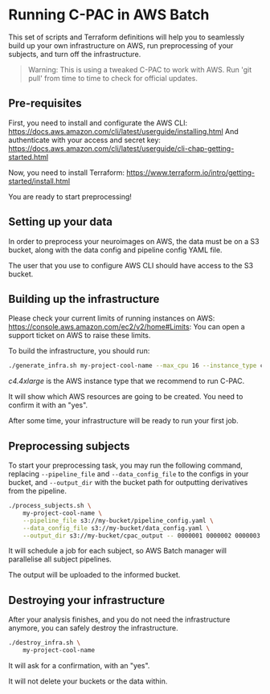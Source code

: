 # Running C-PAC in AWS Batch

This set of scripts and Terraform definitions will help you to seamlessly build up your own infrastructure on AWS, run preprocessing of your subjects, and turn off the infrastructure.

> Warning: This is using a tweaked C-PAC to work with AWS. Run 'git pull' from time to time to check for official updates.

## Pre-requisites

First, you need to install and configurate the AWS CLI: https://docs.aws.amazon.com/cli/latest/userguide/installing.html
And authenticate with your access and secret key: https://docs.aws.amazon.com/cli/latest/userguide/cli-chap-getting-started.html

Now, you need to install Terraform: https://www.terraform.io/intro/getting-started/install.html

You are ready to start preprocessing!

## Setting up your data

In order to preprocess your neuroimages on AWS, the data must be on a S3 bucket, along with the data config and pipeline config YAML file.

The user that you use to configure AWS CLI should have access to the S3 bucket.

## Building up the infrastructure

Please check your current limits of running instances on AWS: https://console.aws.amazon.com/ec2/v2/home#Limits:
You can open a support ticket on AWS to raise these limits.

To build the infrastructure, you should run:
```bash
./generate_infra.sh my-project-cool-name --max_cpu 16 --instance_type c4.4xlarge
```

*c4.4xlarge* is the AWS instance type that we recommend to run C-PAC.

It will show which AWS resources are going to be created. You need to confirm it with an "yes".

After some time, your infrastructure will be ready to run your first job.

## Preprocessing subjects

To start your preprocessing task, you may run the following command, replacing `--pipeline_file` and `--data_config_file` 
to the configs in your bucket, and `--output_dir` with the bucket path for outputting derivatives from the pipeline.

```bash
./process_subjects.sh \
    my-project-cool-name \
    --pipeline_file s3://my-bucket/pipeline_config.yaml \
    --data_config_file s3://my-bucket/data_config.yaml \
    --output_dir s3://my-bucket/cpac_output -- 0000001 0000002 0000003 0000004
```

It will schedule a job for each subject, so AWS Batch manager will parallelise all subject pipelines.

The output will be uploaded to the informed bucket.

## Destroying your infrastructure

After your analysis finishes, and you do not need the infrastructure anymore, you can safely destroy the infrastructure.

```bash
./destroy_infra.sh \
    my-project-cool-name
```

It will ask for a confirmation, with an "yes".

It will not delete your buckets or the data within.
